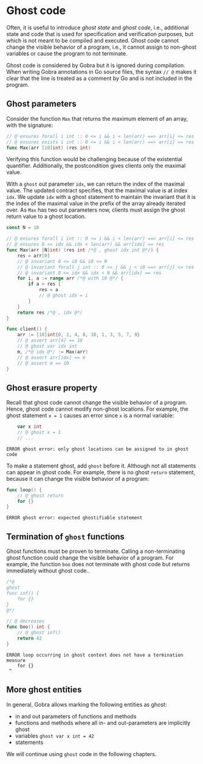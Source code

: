 # Ghost code

Often, it is useful to introduce _ghost state_ and _ghost code_, i.e., additional state and code that is used for specification and verification purposes, but which is not meant to be compiled and executed.
Ghost code cannot change the visible behavior of a program, i.e., it cannot assign to non-ghost variables or cause the program to not terminate.
<!-- "it cannot cause the program to not terminate." also the reverse, cannot cause a  -->

Ghost code is considered by Gobra but it is ignored during compilation.
When writing Gobra annotations in Go source files, the syntax `// @` makes it clear that the line is treated as a comment by Go and is not included in the program.

<!-- ## TODO Ghost functions -->
<!-- limitation: no error if we call ghost function in go code -->
<!-- but error "Found call to non-ghost impure function in ghost code" -->

## Ghost parameters
Consider the function `Max` that returns the maximum element of an array, with the signature:
``` go
// @ ensures forall i int :: 0 <= i && i < len(arr) ==> arr[i] <= res
// @ ensures exists i int :: 0 <= i && i < len(arr) ==> arr[i] == res
func Max(arr [10]int) (res int)
```
Verifying this function would be challenging because of the existential quantifier.
Additionally, the postcondition gives clients only the maximal value.

With a `ghost` out parameter `idx`, we can return the index of the maximal value.
The updated contract specifies, that the maximal value is at index `idx`.
We update `idx` with a ghost statement to maintain the invariant that it is the index of the maximal value in the prefix of the array already iterated over.
As `Max` has two out parameters now, clients  must assign the ghost return value to a ghost location.
``` go
const N = 10

// @ ensures forall i int :: 0 <= i && i < len(arr) ==> arr[i] <= res
// @ ensures 0 <= idx && idx < len(arr) && arr[idx] == res
func Max(arr [N]int) (res int /*@ , ghost idx int @*/) {
    res = arr[0]
    // @ invariant 0 <= i0 && i0 <= N
    // @ invariant forall j int :: 0 <= j && j < i0 ==> arr[j] <= res
    // @ invariant 0 <= idx && idx < N && arr[idx] == res
    for i, a := range arr /*@ with i0 @*/ {
        if a > res {
            res = a
            // @ ghost idx = i
        }
    }
    return res /*@ , idx @*/
}

func client() {
    arr := [10]int{0, 2, 4, 8, 10, 1, 3, 5, 7, 9}
    // @ assert arr[4] == 10
    // @ ghost var idx int
    m, /*@ idx @*/ := Max(arr)
    // @ assert arr[idx] == m
    // @ assert m == 10
}
```


<!-- todo if not declared before, it is inferred automatically for the := assignment -->


## Ghost erasure property
Recall that ghost code cannot change the visible behavior of a program.
Hence, ghost code cannot modify non-ghost locations.
For example, the ghost statement `x = 1` causes an error since `x` is a normal variable:
``` go
    var x int
    // @ ghost x = 1
    // ...
```
``` text
ERROR ghost error: only ghost locations can be assigned to in ghost code
```
<!-- TODO Limitation: if the statement is not made ghost, there is no error but it updates the variable!
    var x int
    // @ x = 1
    // @ assert x == 1
    // @ assert x == 0  // ERROR
-->

To make a statement ghost, add `ghost` before it.
Although not all statements can appear in ghost code.
For example, there is no ghost `return` statement, because it can change the visible behavior of a program:
``` go
func loop() {
    // @ ghost return
    for {}
}
```
``` text
ERROR ghost error: expected ghostifiable statement
```


## Termination of `ghost` functions
Ghost functions must be proven to terminate.
Calling a non-terminating ghost function could change the visible behavior of a program.
For example, the function `boo` does not terminate with ghost code but returns immediately without ghost code..
``` go
/*@
ghost
func inf() {
    for {}
}
@*/

// @ decreases
func boo() int {
    // @ ghost inf()
    return 42
}
```
``` text
ERROR loop occurring in ghost context does not have a termination measure
    for {}
 ^
```

    

## More ghost entities
<!-- from tutorial.md -->
In general, Gobra allows marking the following entities as ghost:
- in and out parameters of functions and methods
- functions and methods where all in- and out-parameters are implicitly ghost
- variables `ghost var x int = 42` 
- statements <!--  (if-then-else, loops) -->
<!-- - ghost types (e.g. sequences, sets, multisets) -->

We will continue using `ghost` code in the following chapters.


